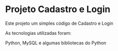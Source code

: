 # Projeto Cadastro e Login

Este projeto um simples código de Cadastro e Login

As tecnologias utilizadas foram:

Python, MySQL e algumas bibliotecas do Python
